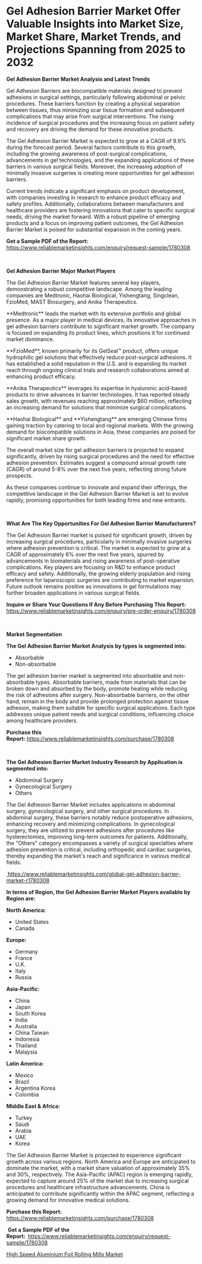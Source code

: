 <p><h1>Gel Adhesion Barrier Market Offer Valuable Insights into Market Size, Market Share, Market Trends, and Projections Spanning from 2025 to 2032</h1></p><p><strong>Gel Adhesion Barrier Market Analysis and Latest Trends</strong></p>
<p><p>Gel Adhesion Barriers are biocompatible materials designed to prevent adhesions in surgical settings, particularly following abdominal or pelvic procedures. These barriers function by creating a physical separation between tissues, thus minimizing scar tissue formation and subsequent complications that may arise from surgical interventions. The rising incidence of surgical procedures and the increasing focus on patient safety and recovery are driving the demand for these innovative products.</p><p>The Gel Adhesion Barrier Market is expected to grow at a CAGR of 9.9% during the forecast period. Several factors contribute to this growth, including the growing awareness of post-surgical complications, advancements in gel technologies, and the expanding applications of these barriers in various surgical fields. Moreover, the increasing adoption of minimally invasive surgeries is creating more opportunities for gel adhesion barriers.</p><p>Current trends indicate a significant emphasis on product development, with companies investing in research to enhance product efficacy and safety profiles. Additionally, collaborations between manufacturers and healthcare providers are fostering innovations that cater to specific surgical needs, driving the market forward. With a robust pipeline of emerging products and a focus on improving patient outcomes, the Gel Adhesion Barrier Market is poised for substantial expansion in the coming years.</p></p>
<p><strong>Get a Sample PDF of the Report:&nbsp;</strong> <a href="https://www.reliablemarketinsights.com/enquiry/request-sample/1780308?utm_campaign=3442&utm_medium=2&utm_source=Github&utm_content=ia&utm_term=25032025&utm_id=gel-adhesion-barrier">https://www.reliablemarketinsights.com/enquiry/request-sample/1780308</a></p>
<p>&nbsp;</p>
<p><strong>Gel Adhesion Barrier Major Market Players</strong></p>
<p><p>The Gel Adhesion Barrier Market features several key players, demonstrating a robust competitive landscape. Among the leading companies are Medtronic, Haohai Biological, Yishengtang, Singclean, FzioMed, MAST Biosurgery, and Anika Therapeutics.</p><p>**Medtronic** leads the market with its extensive portfolio and global presence. As a major player in medical devices, its innovative approaches in gel adhesion barriers contribute to significant market growth. The company is focused on expanding its product lines, which positions it for continued market dominance.</p><p>**FzioMed**, known primarily for its GelSeal™ product, offers unique hydrophilic gel solutions that effectively reduce post-surgical adhesions. It has established a solid reputation in the U.S. and is expanding its market reach through ongoing clinical trials and research collaborations aimed at enhancing product efficacy.</p><p>**Anika Therapeutics** leverages its expertise in hyaluronic acid-based products to drive advances in barrier technologies. It has reported steady sales growth, with revenues reaching approximately $60 million, reflecting an increasing demand for solutions that minimize surgical complications.</p><p>**Haohai Biological** and **Yishengtang** are emerging Chinese firms gaining traction by catering to local and regional markets. With the growing demand for biocompatible solutions in Asia, these companies are poised for significant market share growth.</p><p>The overall market size for gel adhesion barriers is projected to expand significantly, driven by rising surgical procedures and the need for effective adhesion prevention. Estimates suggest a compound annual growth rate (CAGR) of around 5-8% over the next five years, reflecting strong future prospects.</p><p>As these companies continue to innovate and expand their offerings, the competitive landscape in the Gel Adhesion Barrier Market is set to evolve rapidly, promising opportunities for both leading firms and new entrants.</p></p>
<p>&nbsp;</p>
<p><strong>What Are The Key Opportunities For Gel Adhesion Barrier Manufacturers?</strong></p>
<p><p>The Gel Adhesion Barrier market is poised for significant growth, driven by increasing surgical procedures, particularly in minimally invasive surgeries where adhesion prevention is critical. The market is expected to grow at a CAGR of approximately 6% over the next five years, spurred by advancements in biomaterials and rising awareness of post-operative complications. Key players are focusing on R&D to enhance product efficacy and safety. Additionally, the growing elderly population and rising preference for laparoscopic surgeries are contributing to market expansion. Future outlook remains positive as innovations in gel formulations may further broaden applications in various surgical fields.</p></p>
<p><strong>Inquire or Share Your Questions If Any Before Purchasing This Report:</strong> <a href="https://www.reliablemarketinsights.com/enquiry/pre-order-enquiry/1780308?utm_campaign=3442&utm_medium=2&utm_source=Github&utm_content=ia&utm_term=25032025&utm_id=gel-adhesion-barrier">https://www.reliablemarketinsights.com/enquiry/pre-order-enquiry/1780308</a></p>
<p>&nbsp;</p>
<p><strong>Market Segmentation</strong></p>
<p><strong>The Gel Adhesion Barrier Market Analysis by types is segmented into:</strong></p>
<p><ul><li>Absorbable</li><li>Non-absorbable</li></ul></p>
<p><p>The gel adhesion barrier market is segmented into absorbable and non-absorbable types. Absorbable barriers, made from materials that can be broken down and absorbed by the body, promote healing while reducing the risk of adhesions after surgery. Non-absorbable barriers, on the other hand, remain in the body and provide prolonged protection against tissue adhesion, making them suitable for specific surgical applications. Each type addresses unique patient needs and surgical conditions, influencing choice among healthcare providers.</p></p>
<p><strong>Purchase this Report:&nbsp;</strong><a href="https://www.reliablemarketinsights.com/purchase/1780308?utm_campaign=3442&utm_medium=2&utm_source=Github&utm_content=ia&utm_term=25032025&utm_id=gel-adhesion-barrier">https://www.reliablemarketinsights.com/purchase/1780308</a></p>
<p>&nbsp;</p>
<p><strong>The Gel Adhesion Barrier Market Industry Research by Application is segmented into:</strong></p>
<p><ul><li>Abdominal Surgery</li><li>Gynecological Surgery</li><li>Others</li></ul></p>
<p><p>The Gel Adhesion Barrier Market includes applications in abdominal surgery, gynecological surgery, and other surgical procedures. In abdominal surgery, these barriers notably reduce postoperative adhesions, enhancing recovery and minimizing complications. In gynecological surgery, they are utilized to prevent adhesions after procedures like hysterectomies, improving long-term outcomes for patients. Additionally, the "Others" category encompasses a variety of surgical specialties where adhesion prevention is critical, including orthopedic and cardiac surgeries, thereby expanding the market's reach and significance in various medical fields.</p></p>
<p><a href="https://www.reliablemarketinsights.com/global-gel-adhesion-barrier-market-r1780308?utm_campaign=3442&utm_medium=2&utm_source=Github&utm_content=ia&utm_term=25032025&utm_id=gel-adhesion-barrier">&nbsp;https://www.reliablemarketinsights.com/global-gel-adhesion-barrier-market-r1780308</a></p>
<p><strong>In terms of Region, the Gel Adhesion Barrier Market Players available by Region are:</strong></p>
<p>
    <p> <strong> North America: </strong>
        <ul>
            <li>United States</li>
            <li>Canada</li>
        </ul>
        </p> 
    <p> <strong> Europe: </strong>
        <ul>
            <li>Germany</li>
            <li>France</li>
            <li>U.K.</li>
            <li>Italy</li>
            <li>Russia</li>
        </ul>
        </p> 
    <p> <strong> Asia-Pacific: </strong>
        <ul>
            <li>China</li>
            <li>Japan</li>
            <li>South Korea</li>
            <li>India</li>
            <li>Australia</li>
            <li>China Taiwan</li>
            <li>Indonesia</li>
            <li>Thailand</li>
            <li>Malaysia</li>
        </ul>
        </p> 
    <p> <strong> Latin America: </strong>
        <ul>
            <li>Mexico</li>
            <li>Brazil</li>
            <li>Argentina Korea</li>
            <li>Colombia</li>
        </ul>
        </p> 
    <p> <strong> Middle East & Africa: </strong>
        <ul>
            <li>Turkey</li>
            <li>Saudi</li>
            <li>Arabia</li>
            <li>UAE</li>
            <li>Korea</li>
        </ul>
    </p>
    </p>
<p><p>The Gel Adhesion Barrier Market is projected to experience significant growth across various regions. North America and Europe are anticipated to dominate the market, with a market share valuation of approximately 35% and 30%, respectively. The Asia-Pacific (APAC) region is emerging rapidly, expected to capture around 25% of the market due to increasing surgical procedures and healthcare infrastructure advancements. China is anticipated to contribute significantly within the APAC segment, reflecting a growing demand for innovative medical solutions.</p></p>
<p><strong>Purchase this Report: </strong><a href="https://www.reliablemarketinsights.com/purchase/1780308?utm_campaign=3442&utm_medium=2&utm_source=Github&utm_content=ia&utm_term=25032025&utm_id=gel-adhesion-barrier">https://www.reliablemarketinsights.com/purchase/1780308</a></p>
<p>&nbsp;<strong>Get a Sample PDF of the Report:&nbsp;&nbsp;</strong><a href="https://www.reliablemarketinsights.com/enquiry/request-sample/1780308?utm_campaign=3442&utm_medium=2&utm_source=Github&utm_content=ia&utm_term=25032025&utm_id=gel-adhesion-barrier">https://www.reliablemarketinsights.com/enquiry/request-sample/1780308</a></p>
<p><strong></strong></p>
<p><p><a href="https://github.com/oshrykauraj7/Market-Research-Report-List-1/blob/main/high-speed-aluminium-foil-rolling-mills-market.md?utm_campaign=3442&utm_medium=2&utm_source=Github&utm_content=ia&utm_term=25032025&utm_id=gel-adhesion-barrier">High Speed Aluminium Foil Rolling Mills Market</a></p></p>
